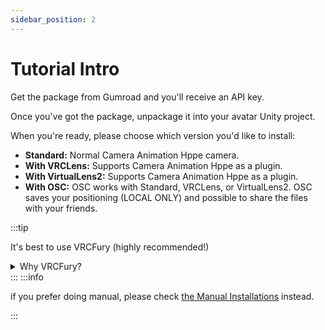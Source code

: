 ```yaml
---
sidebar_position: 2
---
```


# Tutorial Intro
Get the package from Gumroad and you'll receive an API key.

Once you've got the package, unpackage it into your avatar Unity project.

When you're ready, please choose which version you'd like to install:

- **Standard:** Normal Camera Animation Hppe camera.
- **With VRCLens:** Supports Camera Animation Hppe as a plugin.
- **With VirtualLens2:** Supports Camera Animation Hppe as a plugin.
- **With OSC:** OSC works with Standard, VRCLens, or VirtualLens2. OSC saves your positioning (LOCAL ONLY) and possible to share the files with your friends.

:::tip

It's best to use VRCFury (highly recommended!)

<details>
  <summary>Why VRCFury?</summary>

  VRCFury simplifies the installation and customization process for VRChat avatars and assets, ensuring everything works seamlessly. It's highly recommended to choose the package with VRCFury support. VRCFury will automatically handle the asset installation and setup for you.

</details>
:::
:::info

if you prefer doing manual, please check [the Manual Installations](./Manual-Installation/Standard) instead.

:::